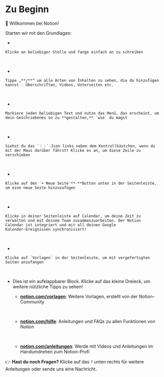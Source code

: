 # Zu Beginn

👋 Willkommen bei Notion!

Starten wir mit den Grundlagen:

-   

    Klicke an beliebiger Stelle und fange einfach an zu schreiben

&nbsp;

-   

    Tippe „**/**“ um alle Arten von Inhalten zu sehen, die du hinzufügen
    kannst - Überschriften, Videos, Unterseiten etc.

&nbsp;

-   

    Markiere jeden beliebigen Text und nutze das Menü, das erscheint, um
    dein Geschriebenes so zu **gestalten,** `wie` du magst

&nbsp;

-   

    Siehst du das `⋮⋮`-Icon links neben dem Kontrollkästchen, wenn du
    mit der Maus darüber fährst? Klicke es an, um diese Zeile zu
    verschieben

&nbsp;

-   

    Klicke auf den `+ Neue Seite`**-**Button unten in der Seitenleiste,
    um eine neue Seite hinzuzufügen

&nbsp;

-   

    Klicke in deiner Seitenleiste auf Calendar, um deine Zeit zu
    verwalten und mit deinem Team zusammenzuarbeiten. Der Notion
    Calendar ist integriert und mit all deinen Google
    Kalender-Ereignissen synchronisiert!

&nbsp;

-   

    Klicke auf `Vorlagen` in der Seitenleiste, um mit vorgefertigten
    Seiten anzufangen

&nbsp;

-   Dies ist ein aufklappbarer Block. Klicke auf das kleine Dreieck, um
    weitere nützliche Tipps zu sehen!
    -   **[notion.com/vorlagen](https://www.notion.so/templates)**:
        Weitere Vorlagen, erstellt von der Notion-Community

    &nbsp;

    -   **[notion.com/hilfe](https://www.notion.so/help)**: Anleitungen
        und FAQs zu allen Funktionen von Notion

    &nbsp;

    -   **[notion.com/anleitungen](http://notion.com/guides)**: Werde
        mit Videos und Anleitungen im Handumdrehen zum Notion-Profi

👉 **Hast du noch Fragen?** Klicke auf das `?` unten rechts für weitere
Anleitungen oder sende uns eine Nachricht.